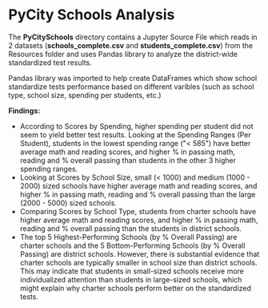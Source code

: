 # PyCity Schools Analysis

The **PyCitySchools** directory contains a Jupyter Source File which reads in 2 datasets (**schools_complete.csv** and **students_complete.csv**) from the Resources folder and uses Pandas library to analyze the district-wide standardized test results. 

Pandas library was imported to help create DataFrames which show school standardize tests performance based on different varibles (such as school type, school size, spending per students, etc.)

**Findings:**
* According to Scores by Spending, higher spending per student did not seem to yield better test results. Looking at the Spending Ranges (Per Student), students in the lowest spending range ("< 585") have better average math and reading scores, and higher % in passing math, reading and % overall passing than students in the other 3 higher spending ranges.
* Looking at Scores by School Size, small (< 1000) and medium (1000 - 2000) sized schools have higher average math and reading scores, and higher % in passing math, reading and % overall passing than the large (2000 - 5000) sized schools.
* Comparing Scores by School Type, students from charter schools have higher average math and reading scores, and higher % in passing math, reading and % overall passing than the students in district schools.
* The top 5 Highest-Performing Schools (by % Overall Passing) are charter schools and the 5 Bottom-Performing Schools (by % Overall Passing) are district schools. However, there is substantial evidence that charter schools are typically smaller in school size than district schools. This may indicate that students in small-sized schools receive more individualized attention than students in large-sized schools, which might explain why charter schools perform better on the standardized tests.
